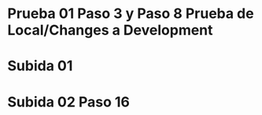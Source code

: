 
# Prueba 01 Paso 3 y Paso 8 Prueba de Local/Changes a Development

# Subida 01

# Subida 02 Paso 16

